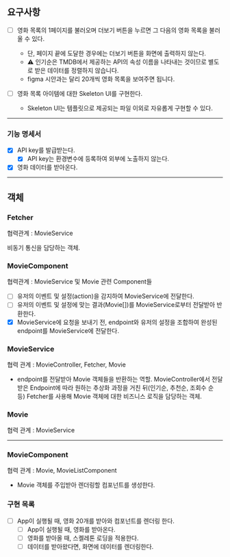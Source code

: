 ## 요구사항

- [ ] 영화 목록의 1페이지를 불러오며 더보기 버튼을 누르면 그 다음의 영화 목록을 불러 올 수 있다.

  - 단, 페이지 끝에 도달한 경우에는 더보기 버튼을 화면에 출력하지 않는다.
  - ⚠️ 인기순은 TMDB에서 제공하는 API의 속성 이름을 나타내는 것이므로 별도로 받은 데이터를 정렬하지 않습니다.
  - figma 시안과는 달리 20개씩 영화 목록을 보여주면 됩니다.

- [ ] 영화 목록 아이템에 대한 Skeleton UI를 구현한다.
  - Skeleton UI는 템플릿으로 제공되는 파일 이외로 자유롭게 구현할 수 있다.

---

### 기능 명세서

- [x] API key를 발급받는다.
  - [x] API key는 환경변수에 등록하여 외부에 노출하지 않는다.
- [x] 영화 데이터를 받아온다.

---

## 객체

### Fetcher

협력관계 : MovieService

비동기 통신을 담당하는 객체.

### MovieComponent

협력관계 : MovieService 및 Movie 관련 Component들

- [ ] 유저의 이벤트 및 설정(action)을 감지하여 MovieService에 전달한다.
- [ ] 유저의 이벤트 및 설정에 맞는 결과(Movie[])를 MovieService로부터 전달받아 반환한다.
- [x] MovieService에 요청을 보내기 전, endpoint와 유저의 설정을 조합하여 완성된 endpoint를 MovieService에 전달한다.

### MovieService

협력 관계 : MovieController, Fetcher, Movie

- endpoint를 전달받아 Movie 객체들을 반환하는 역할.
  MovieController에서 전달받은 Endpoint에 따라 원하는 추상화 과정을 거친 뒤(인기순, 추천순, 조회수 순 등) Fetcher를 사용해 Movie 객체에 대한 비즈니스 로직을 담당하는 객체.

### Movie

협력 관계 : MovieService

---

### MovieComponent

협력 관계 : Movie, MovieListComponent

- Movie 객체를 주입받아 렌더링할 컴포넌트를 생성한다.

### 구현 목록

- [ ] App이 실행될 때, 영화 20개를 받아와 컴포넌트를 렌더링 한다.
  - [ ] App이 실행될 때, 영화를 받아온다.
  - [ ] 영화를 받아올 때, 스켈레톤 로딩을 적용한다.
  - [ ] 데이터를 받아왔다면, 화면에 데이터를 렌더링한다.
